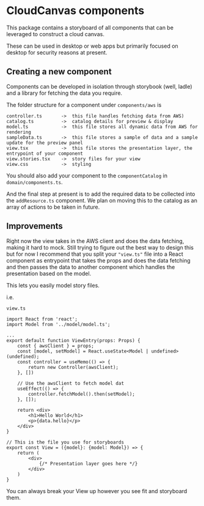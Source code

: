 # CloudCanvas components

This package contains a storyboard of all components that can be leveraged to construct a cloud canvas.

These can be used in desktop or web apps but primarily focused on desktop for security reasons at present.

## Creating a new component

Components can be developed in isolation through storybook (well, ladle) and a library for fetching the data you require.

The folder structure for a component under `components/aws` is

```
controller.ts       ->  this file handles fetching data from AWS)
catalog.ts          ->  catalog details for preview & display
model.ts            ->  this file stores all dynamic data from AWS for rendering
sampleData.ts       ->  this file stores a sample of data and a sample update for the preview panel
view.tsx            ->  this file stores the presentation layer, the entrypoint of your component
view.stories.tsx    ->  story files for your view
view.css            ->  styling

```

You should also add your component to the `componentCatalog` in `domain/components.ts`.

And the final step at present is to add the required data to be collected into the `addResource.ts` component. We plan on moving this to the catalog as an array of actions to be taken in future.

## Improvements

Right now the view takes in the AWS client and does the data fetching, making it hard to mock. Still trying to figure out the best way to design this but for now I recommend that you split your `"view.ts"` file into a React component as entrypoint that takes the props and does the data fetching and then passes the data to another component which handles the presentation based on the model.

This lets you easily model story files.

i.e.

`view.ts`

```
import React from 'react';
import Model from '../model/model.ts';

...
export default function ViewEntry(props: Props) {
    const { awsClient } = props;
    const [model, setModel] = React.useState<Model | undefined>(undefined);
    const controller = useMemo(() => {
        return new Controller(awsClient);
    }, [])

    // Use the awsClient to fetch model dat
    useEffect(() => {
        controller.fetchModel().then(setModel);
    }, []);

    return <div>
        <h1>Hello World</h1>
        <p>{data.hello}</p>
    </div>
}

// This is the file you use for storyboards
export const View = ({model}: {model: Model}) => {
    return (
        <div>
            {/* Presentation layer goes here */}
        </div>
    )
}
```

You can always break your View up however you see fit and storyboard them.
